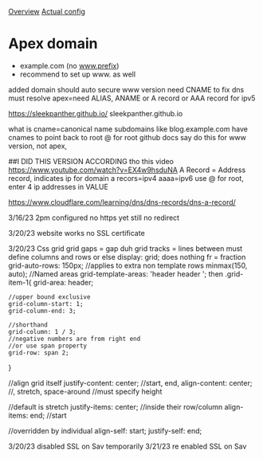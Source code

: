 [Overview](https://docs.github.com/en/pages/configuring-a-custom-domain-for-your-github-pages-site/about-custom-domains-and-github-pages)
[Actual config](https://docs.github.com/en/pages/configuring-a-custom-domain-for-your-github-pages-site/managing-a-custom-domain-for-your-github-pages-site)

# Apex domain
- example.com     (no www.prefix)
- recommend to set up www. as well

added domain
should auto secure www version
need CNAME to fix dns
must resolve 
apex=need ALIAS, ANAME or A record or AAA record for ipv5

https://sleekpanther.github.io/
sleekpanther.github.io


what is cname=canonical name 
subdomains like blog.example.com have cnames to point back to root
@ for root
github docs say do this for www version, not apex, 


##I DID THIS VERSION ACCORDING tho this video https://www.youtube.com/watch?v=EX4w9hsduNA
A Record = Address record, indicates ip for domain
a recors=ipv4
aaaa=ipv6
use @ for root, enter 4 ip addresses in VALUE


https://www.cloudflare.com/learning/dns/dns-records/dns-a-record/

3/16/23 2pm configured
no https yet
still no redirect


3/20/23
website works
no SSL certificate

3/20/23
Css grid
grid gaps = gap duh
grid tracks = lines between
must define columns and rows or else display: grid; does nothing
fr = fraction	
grid-auto-rows: 150px;	//applies to extra non template rows
minmax(150, auto);
//Named areas
grid-template-areas: 
	'header header
	';
then
.grid-item-1{
	grid-area: header;
	
	//upper bound exclusive
	grid-column-start: 1;
	grid-column-end: 3;

	//shorthand
	grid-column: 1 / 3;
	//negative numbers are from right end
	//or use span property
	grid-row: span 2;
}

//align grid itself
justify-content: center;	//start, end, 
align-content: center;	//, stretch, space-around	//must specify height

//default is stretch
justify-items: center;	//inside their row/column
align-items: end;	//start

//overridden by individual
align-self: start;
justify-self: end;	

3/20/23
disabled SSL on Sav temporarily
3/21/23
re enabled SSL on Sav
